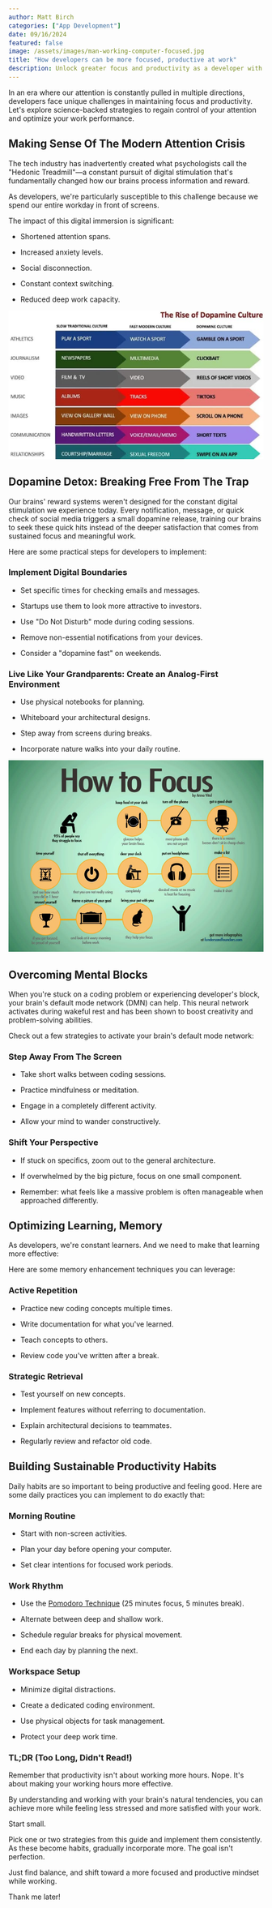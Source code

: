 ```yaml
---
author: Matt Birch
categories: ["App Development"]
date: 09/16/2024
featured: false
image: /assets/images/man-working-computer-focused.jpg
title: "How developers can be more focused, productive at work"
description: Unlock greater focus and productivity as a developer with science-backed strategies to beat digital distractions. From digital boundaries to memory techniques, learn actionable tips for a more effective workday.
---
```


In an era where our attention is constantly pulled in multiple directions, developers face unique challenges in maintaining focus and productivity. Let's explore science-backed strategies to regain control of your attention and optimize your work performance.

## Making Sense Of The Modern Attention Crisis

The tech industry has inadvertently created what psychologists call the "Hedonic Treadmill"—a constant pursuit of digital stimulation that's fundamentally changed how our brains process information and reward.

As developers, we're particularly susceptible to this challenge because we spend our entire workday in front of screens.

The impact of this digital immersion is significant:

- Shortened attention spans.

- Increased anxiety levels.

- Social disconnection.

- Constant context switching.

- Reduced deep work capacity.

![dopamine impact on society](/assets/images/rise-of-dopamine-culture.jpg)

## Dopamine Detox: Breaking Free From The Trap

Our brains' reward systems weren't designed for the constant digital stimulation we experience today. Every notification, message, or quick check of social media triggers a small dopamine release, training our brains to seek these quick hits instead of the deeper satisfaction that comes from sustained focus and meaningful work.

Here are some practical steps for developers to implement:

### Implement Digital Boundaries

- Set specific times for checking emails and messages.

- Startups use them to look more attractive to investors.

- Use "Do Not Disturb" mode during coding sessions.

- Remove non-essential notifications from your devices.

- Consider a "dopamine fast" on weekends.

### Live Like Your Grandparents: Create an Analog-First Environment

- Use physical notebooks for planning.

- Whiteboard your architectural designs.

- Step away from screens during breaks.

- Incorporate nature walks into your daily routine.

![tips for how to focus while working](/assets/images/how-focus-working.jpg)

## Overcoming Mental Blocks

When you're stuck on a coding problem or experiencing developer's block, your brain's default mode network (DMN) can help. This neural network activates during wakeful rest and has been shown to boost creativity and problem-solving abilities.

Check out a few strategies to activate your brain's default mode network:

### Step Away From The Screen

- Take short walks between coding sessions.

- Practice mindfulness or meditation.

- Engage in a completely different activity.

- Allow your mind to wander constructively.

### Shift Your Perspective

- If stuck on specifics, zoom out to the general architecture.

- If overwhelmed by the big picture, focus on one small component.

- Remember: what feels like a massive problem is often manageable when approached differently.

## Optimizing Learning, Memory

As developers, we're constant learners. And we need to make that learning more effective:

Here are some memory enhancement techniques you can leverage:

### Active Repetition

- Practice new coding concepts multiple times.

- Write documentation for what you've learned.

- Teach concepts to others.

- Review code you've written after a break.

### Strategic Retrieval

- Test yourself on new concepts.

- Implement features without referring to documentation.

- Explain architectural decisions to teammates.

- Regularly review and refactor old code.

## Building Sustainable Productivity Habits

Daily habits are so important to being productive and feeling good. Here are some daily practices you can implement to do exactly that:

### Morning Routine

- Start with non-screen activities.

- Plan your day before opening your computer.

- Set clear intentions for focused work periods.

### Work Rhythm

- Use the [Pomodoro Technique](https://faculty.vt.edu/faculty-development/mentoring-and-support/faculty-writing/articles-for-faculty-writers/a-fresh-take-on-the-pomodoro-technique.html) (25 minutes focus, 5 minutes break).

- Alternate between deep and shallow work.

- Schedule regular breaks for physical movement.

- End each day by planning the next.

### Workspace Setup

- Minimize digital distractions.

- Create a dedicated coding environment.

- Use physical objects for task management.

- Protect your deep work time.

### TL;DR (Too Long, Didn't Read!)

Remember that productivity isn't about working more hours. Nope. It's about making your working hours more effective.

By understanding and working with your brain's natural tendencies, you can achieve more while feeling less stressed and more satisfied with your work.

Start small.

Pick one or two strategies from this guide and implement them consistently. As these become habits, gradually incorporate more. The goal isn't perfection.

Just find balance, and shift toward a more focused and productive mindset while working.

Thank me later!
